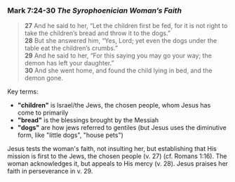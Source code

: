 ###  **Mark 7:24-30** *The Syrophoenician Woman’s Faith*
> **27** And he said to her, “Let the children first be fed, for it is not right to take the children’s bread and throw it to the dogs.”  
> **28** But she answered him, “Yes, Lord; yet even the dogs under the table eat the children’s crumbs.”  
> **29** And he said to her, “For this saying you may go your way; the demon has left your daughter.”  
> **30** And she went home, and found the child lying in bed, and the demon gone.

Key terms:
- **"children"** is Israel/the Jews, the chosen people, whom Jesus has come to primarily
- **"bread"** is the blessings brought by the Messiah
- **"dogs"** are how jews referred to gentiles (but Jesus uses the diminutive form, like "little dogs", "house pets")

Jesus tests the woman's faith, not insulting her, but establishing that His mission is first to the Jews, the chosen people (v. 27) (cf. Romans 1:16). The woman acknowledges it, but appeals to His mercy (v. 28). Jesus praises her faith in perseverance in v. 29.
